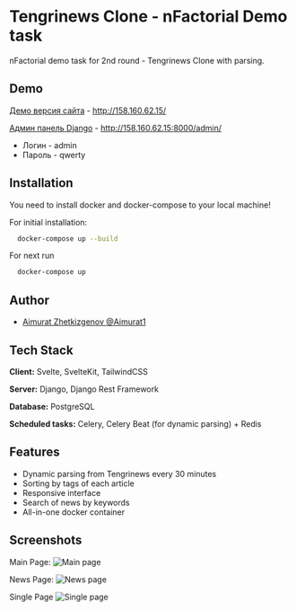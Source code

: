 
# Tengrinews Clone - nFactorial Demo task

nFactorial demo task for 2nd round - Tengrinews Clone with parsing.


## Demo

[Демо версия сайта](http://158.160.62.15/) - http://158.160.62.15/

[Админ панель Django](http://158.160.62.15:8000/admin/) - http://158.160.62.15:8000/admin/

- Логин - admin
- Пароль - qwerty 


## Installation

You need to install docker and docker-compose to your local machine!

For initial installation:

```bash
  docker-compose up --build
```

For next run 

```bash
  docker-compose up
```
    
## Author

- [Aimurat Zhetkizgenov @Aimurat1](https://github.com/Aimurat1/)


## Tech Stack

**Client:** Svelte, SvelteKit, TailwindCSS

**Server:** Django, Django Rest Framework

**Database:** PostgreSQL

**Scheduled tasks:** Celery, Celery Beat (for dynamic parsing) + Redis
 

## Features

- Dynamic parsing from Tengrinews every 30 minutes
- Sorting by tags of each article
- Responsive interface
- Search of news by keywords
- All-in-one docker container



## Screenshots

Main Page:
![Main page](https://i.imgur.com/9rIDUrc.png)

News Page:
![News page](https://i.imgur.com/PIU4c43.png)

Single Page
![Single page](https://i.imgur.com/B3Oc6V3.png)